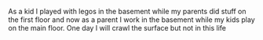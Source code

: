 As a kid I played with legos in the basement while my parents did stuff on the first floor and now as a parent I work in the basement while my kids play on the main floor. One day I will crawl the surface but not in this life

